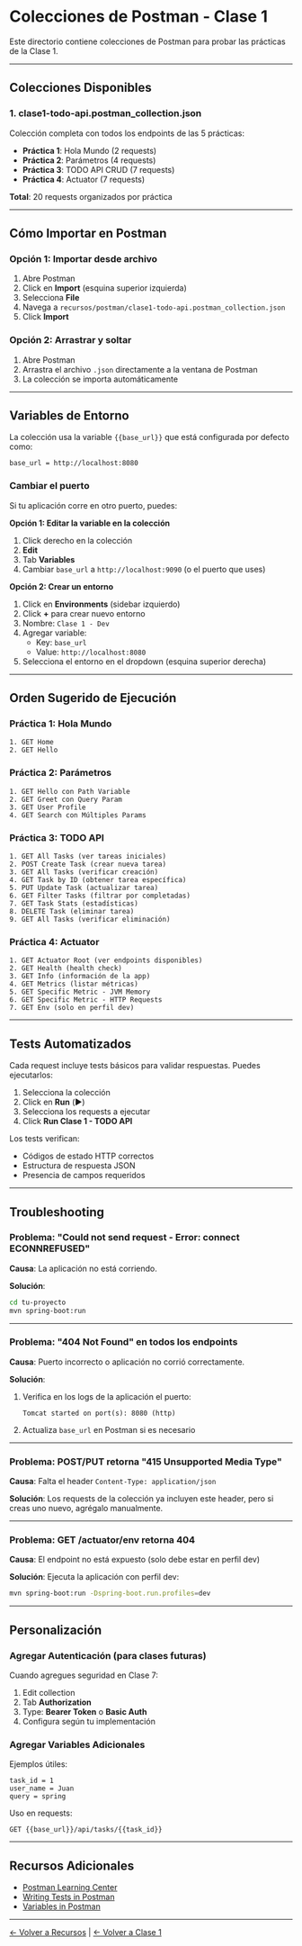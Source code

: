 # Colecciones de Postman - Clase 1

Este directorio contiene colecciones de Postman para probar las prácticas de la Clase 1.

---

## Colecciones Disponibles

### 1. clase1-todo-api.postman_collection.json

Colección completa con todos los endpoints de las 5 prácticas:

- **Práctica 1**: Hola Mundo (2 requests)
- **Práctica 2**: Parámetros (4 requests)
- **Práctica 3**: TODO API CRUD (7 requests)
- **Práctica 4**: Actuator (7 requests)

**Total**: 20 requests organizados por práctica

---

## Cómo Importar en Postman

### Opción 1: Importar desde archivo

1. Abre Postman
2. Click en **Import** (esquina superior izquierda)
3. Selecciona **File**
4. Navega a `recursos/postman/clase1-todo-api.postman_collection.json`
5. Click **Import**

### Opción 2: Arrastrar y soltar

1. Abre Postman
2. Arrastra el archivo `.json` directamente a la ventana de Postman
3. La colección se importa automáticamente

---

## Variables de Entorno

La colección usa la variable `{{base_url}}` que está configurada por defecto como:

```
base_url = http://localhost:8080
```

### Cambiar el puerto

Si tu aplicación corre en otro puerto, puedes:

**Opción 1: Editar la variable en la colección**

1. Click derecho en la colección
2. **Edit**
3. Tab **Variables**
4. Cambiar `base_url` a `http://localhost:9090` (o el puerto que uses)

**Opción 2: Crear un entorno**

1. Click en **Environments** (sidebar izquierdo)
2. Click **+** para crear nuevo entorno
3. Nombre: `Clase 1 - Dev`
4. Agregar variable:
   - Key: `base_url`
   - Value: `http://localhost:8080`
5. Selecciona el entorno en el dropdown (esquina superior derecha)

---

## Orden Sugerido de Ejecución

### Práctica 1: Hola Mundo

```
1. GET Home
2. GET Hello
```

### Práctica 2: Parámetros

```
1. GET Hello con Path Variable
2. GET Greet con Query Param
3. GET User Profile
4. GET Search con Múltiples Params
```

### Práctica 3: TODO API

```
1. GET All Tasks (ver tareas iniciales)
2. POST Create Task (crear nueva tarea)
3. GET All Tasks (verificar creación)
4. GET Task by ID (obtener tarea específica)
5. PUT Update Task (actualizar tarea)
6. GET Filter Tasks (filtrar por completadas)
7. GET Task Stats (estadísticas)
8. DELETE Task (eliminar tarea)
9. GET All Tasks (verificar eliminación)
```

### Práctica 4: Actuator

```
1. GET Actuator Root (ver endpoints disponibles)
2. GET Health (health check)
3. GET Info (información de la app)
4. GET Metrics (listar métricas)
5. GET Specific Metric - JVM Memory
6. GET Specific Metric - HTTP Requests
7. GET Env (solo en perfil dev)
```

---

## Tests Automatizados

Cada request incluye tests básicos para validar respuestas. Puedes ejecutarlos:

1. Selecciona la colección
2. Click en **Run** (▶️)
3. Selecciona los requests a ejecutar
4. Click **Run Clase 1 - TODO API**

Los tests verifican:
- Códigos de estado HTTP correctos
- Estructura de respuesta JSON
- Presencia de campos requeridos

---

## Troubleshooting

### Problema: "Could not send request - Error: connect ECONNREFUSED"

**Causa**: La aplicación no está corriendo.

**Solución**:
```bash
cd tu-proyecto
mvn spring-boot:run
```

---

### Problema: "404 Not Found" en todos los endpoints

**Causa**: Puerto incorrecto o aplicación no corrió correctamente.

**Solución**:
1. Verifica en los logs de la aplicación el puerto:
   ```
   Tomcat started on port(s): 8080 (http)
   ```
2. Actualiza `base_url` en Postman si es necesario

---

### Problema: POST/PUT retorna "415 Unsupported Media Type"

**Causa**: Falta el header `Content-Type: application/json`

**Solución**: Los requests de la colección ya incluyen este header, pero si creas uno nuevo, agrégalo manualmente.

---

### Problema: GET /actuator/env retorna 404

**Causa**: El endpoint no está expuesto (solo debe estar en perfil dev)

**Solución**: Ejecuta la aplicación con perfil dev:
```bash
mvn spring-boot:run -Dspring-boot.run.profiles=dev
```

---

## Personalización

### Agregar Autenticación (para clases futuras)

Cuando agregues seguridad en Clase 7:

1. Edit collection
2. Tab **Authorization**
3. Type: **Bearer Token** o **Basic Auth**
4. Configura según tu implementación

### Agregar Variables Adicionales

Ejemplos útiles:

```
task_id = 1
user_name = Juan
query = spring
```

Uso en requests:
```
GET {{base_url}}/api/tasks/{{task_id}}
```

---

## Recursos Adicionales

- [Postman Learning Center](https://learning.postman.com/)
- [Writing Tests in Postman](https://learning.postman.com/docs/writing-scripts/test-scripts/)
- [Variables in Postman](https://learning.postman.com/docs/sending-requests/variables/)

---

[← Volver a Recursos](../) | [← Volver a Clase 1](../../README.md)
